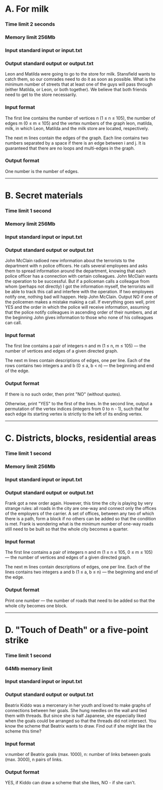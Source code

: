 # A. For milk

### Time limit 2 seconds

### Memory limit 256Mb

### Input standard input or input.txt

### Output standard output or output.txt


Leon and Matilda were going to go to the store for milk. Stansfield wants to catch them, so our comrades need to do it as soon as possible. What is the minimum number of streets that at least one of the guys will pass through (either Matilda, or Leon, or both together). We believe that both friends need to get to the store necessarily.

### Input format
The first line contains the number of vertices n (1 ≤ n ≤ 105), the number of edges m (0 ≤ m ≤ 105) and the vertex numbers of the graph leon, matilda, milk, in which Leon, Matilda and the milk store are located, respectively.

The next m lines contain the edges of the graph. Each line contains two numbers separated by a space if there is an edge between i and j. It is guaranteed that there are no loops and multi-edges in the graph.

### Output format
One number is the number of edges.


---
# B. Secret materials

### Time limit 1 second

### Memory limit 256Mb

### Input standard input or input.txt

### Output standard output or output.txt


John McClain radioed new information about the terrorists to the department with n police officers. He calls several employees and asks them to spread information around the department, knowing that each police officer has a connection with certain colleagues. John McClain wants the operation to be successful. But if a policeman calls a colleague from whom (perhaps not directly) I got the information myself, the terrorists will be able to track this call and interfere with the operation. If two employees notify one, nothing bad will happen. Help John McClain. Output NO if one of the policemen makes a mistake making a call. If everything goes well, print YES and the order in which the police will receive information, assuming that the police notify colleagues in ascending order of their numbers, and at the beginning John gives information to those who none of his colleagues can call.

### Input format
The first line contains a pair of integers n and m (1 ≤ n, m ≤ 105) — the number of vertices and edges of a given directed graph.

The next m lines contain descriptions of edges, one per line. Each of the rows contains two integers a and b (0 ≤ a, b < n) — the beginning and end of the edge.

### Output format
If there is no such order, then print "NO" (without quotes).

Otherwise, print "YES" to the first of the lines. In the second line, output a permutation of the vertex indices (integers from 0 to n - 1), such that for each edge its starting vertex is strictly to the left of its ending vertex.


---
# C. Districts, blocks, residential areas

### Time limit 1 second

### Memory limit 256Mb

### Input standard input or input.txt

### Output standard output or output.txt


Frank got a new order again. However, this time the city is playing by very strange rules: all roads in the city are one-way and connect only the offices of the employers of the carrier. A set of offices, between any two of which there is a path, form a block if no others can be added so that the condition is met. Frank is wondering what is the minimum number of one-way roads still need to be built so that the whole city becomes a quarter.

### Input format
The first line contains a pair of integers n and m (1 ≤ n ≤ 105, 0 ≤ m ≤ 105) — the number of vertices and edges of a given directed graph.

The next m lines contain descriptions of edges, one per line. Each of the lines contains two integers a and b (1 ≤ a, b ≤ n) — the beginning and end of the edge.

### Output format
Print one number — the number of roads that need to be added so that the whole city becomes one block.

---
# D. "Touch of Death" or a five-point strike

### Time limit 1 second

### 64Mb memory limit

### Input standard input or input.txt

### Output standard output or output.txt


Beatrix Kiddo was a mercenary in her youth and loved to make graphs of connections between her goals. She hung needles on the wall and tied them with threads. But since she is half Japanese, she especially liked when the goals could be arranged so that the threads did not intersect. You know the scheme that Beatrix wants to draw. Find out if she might like the scheme this time?

### Input format
v:number of Beatrix goals (max. 1000), n: number of links between goals (max. 3000), n pairs of links.

### Output format
YES, if Kiddo can draw a scheme that she likes, NO - if she can't.
